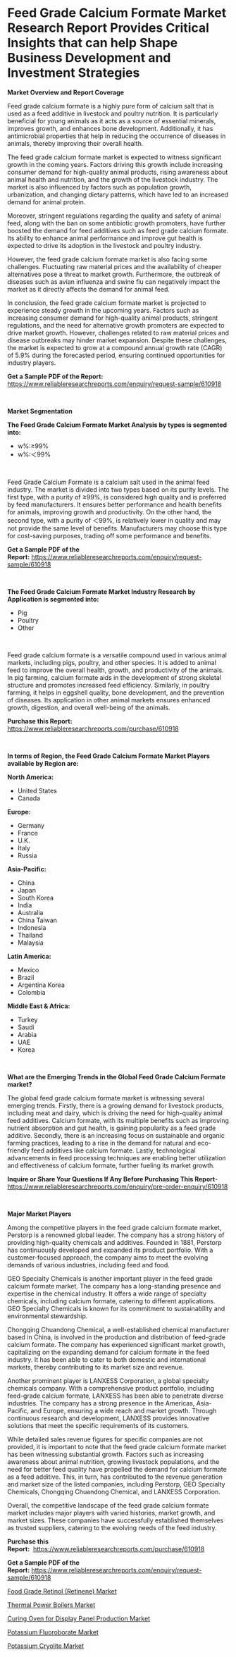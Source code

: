 <p><h1>Feed Grade Calcium Formate Market Research Report Provides Critical Insights that can help Shape Business Development and Investment Strategies</h1></p><p><strong>Market Overview and Report Coverage</strong></p>
<p><p>Feed grade calcium formate is a highly pure form of calcium salt that is used as a feed additive in livestock and poultry nutrition. It is particularly beneficial for young animals as it acts as a source of essential minerals, improves growth, and enhances bone development. Additionally, it has antimicrobial properties that help in reducing the occurrence of diseases in animals, thereby improving their overall health.</p><p>The feed grade calcium formate market is expected to witness significant growth in the coming years. Factors driving this growth include increasing consumer demand for high-quality animal products, rising awareness about animal health and nutrition, and the growth of the livestock industry. The market is also influenced by factors such as population growth, urbanization, and changing dietary patterns, which have led to an increased demand for animal protein.</p><p>Moreover, stringent regulations regarding the quality and safety of animal feed, along with the ban on some antibiotic growth promoters, have further boosted the demand for feed additives such as feed grade calcium formate. Its ability to enhance animal performance and improve gut health is expected to drive its adoption in the livestock and poultry industry.</p><p>However, the feed grade calcium formate market is also facing some challenges. Fluctuating raw material prices and the availability of cheaper alternatives pose a threat to market growth. Furthermore, the outbreak of diseases such as avian influenza and swine flu can negatively impact the market as it directly affects the demand for animal feed.</p><p>In conclusion, the feed grade calcium formate market is projected to experience steady growth in the upcoming years. Factors such as increasing consumer demand for high-quality animal products, stringent regulations, and the need for alternative growth promoters are expected to drive market growth. However, challenges related to raw material prices and disease outbreaks may hinder market expansion. Despite these challenges, the market is expected to grow at a compound annual growth rate (CAGR) of 5.9% during the forecasted period, ensuring continued opportunities for industry players.</p></p>
<p><strong>Get a Sample PDF of the Report:</strong> <a href="https://www.reliableresearchreports.com/enquiry/request-sample/610918">https://www.reliableresearchreports.com/enquiry/request-sample/610918</a></p>
<p>&nbsp;</p>
<p><strong>Market Segmentation</strong></p>
<p><strong>The Feed Grade Calcium Formate Market Analysis by types is segmented into:</strong></p>
<p><ul><li>w%:≥99%</li><li>w%:＜99%</li></ul></p>
<p>&nbsp;</p>
<p><p>Feed Grade Calcium Formate is a calcium salt used in the animal feed industry. The market is divided into two types based on its purity levels. The first type, with a purity of ≥99%, is considered high quality and is preferred by feed manufacturers. It ensures better performance and health benefits for animals, improving growth and productivity. On the other hand, the second type, with a purity of ＜99%, is relatively lower in quality and may not provide the same level of benefits. Manufacturers may choose this type for cost-saving purposes, trading off some performance and benefits.</p></p>
<p><strong>Get a Sample PDF of the Report:</strong>&nbsp;<a href="https://www.reliableresearchreports.com/enquiry/request-sample/610918">https://www.reliableresearchreports.com/enquiry/request-sample/610918</a></p>
<p>&nbsp;</p>
<p><strong>The Feed Grade Calcium Formate Market Industry Research by Application is segmented into:</strong></p>
<p><ul><li>Pig</li><li>Poultry</li><li>Other</li></ul></p>
<p>&nbsp;</p>
<p><p>Feed grade calcium formate is a versatile compound used in various animal markets, including pigs, poultry, and other species. It is added to animal feed to improve the overall health, growth, and productivity of the animals. In pig farming, calcium formate aids in the development of strong skeletal structure and promotes increased feed efficiency. Similarly, in poultry farming, it helps in eggshell quality, bone development, and the prevention of diseases. Its application in other animal markets ensures enhanced growth, digestion, and overall well-being of the animals.</p></p>
<p><strong>Purchase this Report:</strong>&nbsp; <a href="https://www.reliableresearchreports.com/purchase/610918">https://www.reliableresearchreports.com/purchase/610918</a></p>
<p>&nbsp;</p>
<p><strong>In terms of Region, the Feed Grade Calcium Formate Market Players available by Region are:</strong></p>
<p>
    <p> <strong> North America: </strong>
        <ul>
            <li>United States</li>
            <li>Canada</li>
        </ul>
        </p> 
    <p> <strong> Europe: </strong>
        <ul>
            <li>Germany</li>
            <li>France</li>
            <li>U.K.</li>
            <li>Italy</li>
            <li>Russia</li>
        </ul>
        </p> 
    <p> <strong> Asia-Pacific: </strong>
        <ul>
            <li>China</li>
            <li>Japan</li>
            <li>South Korea</li>
            <li>India</li>
            <li>Australia</li>
            <li>China Taiwan</li>
            <li>Indonesia</li>
            <li>Thailand</li>
            <li>Malaysia</li>
        </ul>
        </p> 
    <p> <strong> Latin America: </strong>
        <ul>
            <li>Mexico</li>
            <li>Brazil</li>
            <li>Argentina Korea</li>
            <li>Colombia</li>
        </ul>
        </p> 
    <p> <strong> Middle East & Africa: </strong>
        <ul>
            <li>Turkey</li>
            <li>Saudi</li>
            <li>Arabia</li>
            <li>UAE</li>
            <li>Korea</li>
        </ul>
    </p>
    </p>
<p>&nbsp;</p>
<p><strong>What are the Emerging Trends in the Global Feed Grade Calcium Formate market?</strong></p>
<p><p>The global feed grade calcium formate market is witnessing several emerging trends. Firstly, there is a growing demand for livestock products, including meat and dairy, which is driving the need for high-quality animal feed additives. Calcium formate, with its multiple benefits such as improving nutrient absorption and gut health, is gaining popularity as a feed grade additive. Secondly, there is an increasing focus on sustainable and organic farming practices, leading to a rise in the demand for natural and eco-friendly feed additives like calcium formate. Lastly, technological advancements in feed processing techniques are enabling better utilization and effectiveness of calcium formate, further fueling its market growth.</p></p>
<p><strong>Inquire or Share Your Questions If Any Before Purchasing This Report</strong>- <a href="https://www.reliableresearchreports.com/enquiry/pre-order-enquiry/610918">https://www.reliableresearchreports.com/enquiry/pre-order-enquiry/610918</a></p>
<p>&nbsp;</p>
<p><strong>Major Market Players</strong></p>
<p><p>Among the competitive players in the feed grade calcium formate market, Perstorp is a renowned global leader. The company has a strong history of providing high-quality chemicals and additives. Founded in 1881, Perstorp has continuously developed and expanded its product portfolio. With a customer-focused approach, the company aims to meet the evolving demands of various industries, including feed and food.</p><p>GEO Specialty Chemicals is another important player in the feed grade calcium formate market. The company has a long-standing presence and expertise in the chemical industry. It offers a wide range of specialty chemicals, including calcium formate, catering to different applications. GEO Specialty Chemicals is known for its commitment to sustainability and environmental stewardship.</p><p>Chongqing Chuandong Chemical, a well-established chemical manufacturer based in China, is involved in the production and distribution of feed-grade calcium formate. The company has experienced significant market growth, capitalizing on the expanding demand for calcium formate in the feed industry. It has been able to cater to both domestic and international markets, thereby contributing to its market size and revenue.</p><p>Another prominent player is LANXESS Corporation, a global specialty chemicals company. With a comprehensive product portfolio, including feed-grade calcium formate, LANXESS has been able to penetrate diverse industries. The company has a strong presence in the Americas, Asia-Pacific, and Europe, ensuring a wide reach and market growth. Through continuous research and development, LANXESS provides innovative solutions that meet the specific requirements of its customers.</p><p>While detailed sales revenue figures for specific companies are not provided, it is important to note that the feed grade calcium formate market has been witnessing substantial growth. Factors such as increasing awareness about animal nutrition, growing livestock populations, and the need for better feed quality have propelled the demand for calcium formate as a feed additive. This, in turn, has contributed to the revenue generation and market size of the listed companies, including Perstorp, GEO Specialty Chemicals, Chongqing Chuandong Chemical, and LANXESS Corporation.</p><p>Overall, the competitive landscape of the feed grade calcium formate market includes major players with varied histories, market growth, and market sizes. These companies have successfully established themselves as trusted suppliers, catering to the evolving needs of the feed industry.</p></p>
<p><strong>Purchase this Report:</strong>&nbsp;&nbsp;<a href="https://www.reliableresearchreports.com/purchase/610918">https://www.reliableresearchreports.com/purchase/610918</a></p>
<p></p>
<p><strong>Get a Sample PDF of the Report:</strong>&nbsp;<a href="https://www.reliableresearchreports.com/enquiry/request-sample/610918">https://www.reliableresearchreports.com/enquiry/request-sample/610918</a></p>
<p><p><a href="https://github.com/Chiragrp24/Market-Research-Report-List-1/blob/main/food-grade-retinol-retinene-market.md">Food Grade Retinol (Retinene) Market</a></p><p><a href="https://www.linkedin.com/pulse/thermal-power-boilers-market-size-share-amp-trends-analysis-0upwe/">Thermal Power Boilers Market</a></p><p><a href="https://www.linkedin.com/pulse/curing-oven-display-panel-production-market-research-3p0be/">Curing Oven for Display Panel Production Market</a></p><p><a href="https://medium.com/@elisamohr1910/potassium-fluoroborate-market-size-growth-forecast-2023-2030-731c47b869fb">Potassium Fluoroborate Market</a></p><p><a href="https://medium.com/@randyhuel1989/potassium-cryolite-market-size-growth-forecast-2023-2030-3839a2bed413">Potassium Cryolite Market</a></p></p>